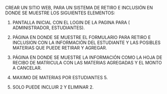 CREAR UN SITIO WEB, PARA UN SISTEMA DE RETIRO E INCLUSIÓN EN DONDE SE MUESTRE LOS SIGUIENTES ELEMENTOS:

1. PANTALLA INICIAL CON EL LOGIN DE LA PAGINA PARA ( ADMINISTRADOR, ESTUDIANTES).

2. PÁGINA EN DONDE SE MUESTRE EL FORMULARIO PARA RETIRO E INCLUSION CON LA INFORMACIÓN DEL ESTUDIANTE Y LAS POSIBLES MATERIAS QUE PUEDE RETIRAR Y AGREGAR.

3. PÁGINA EN DONDE SE MUESTRE LA INFORMACIÓN COMO LA HOJA DE RECIBO DE MATRICULA CON LAS MATERIAS AGREGADAS Y EL MONTO A CANCELAR.

4. MAXIMO DE MATERIAS POR ESTUDIANTES 5.

5. SOLO PUEDE INCLUIR 2 Y ELIMINAR 2.
